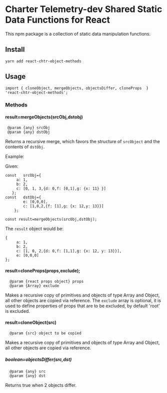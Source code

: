 # Charter Telemetry-dev Shared Static Data Functions for React

This npm package is a collection of static data manipulation functions.

## Install

```
yarn add react-chtr-object-methods

```

## Usage

```
import { cloneObject, mergeObjects, objectsDiffer, cloneProps  } 'react-chtr-object-methods';
```

### Methods

#### result=mergeObjects(srcObj,dstobj)

```
 @param {any} srcObj
 @param {any} dstObj
````

Returns a recursive merge, which favors the structure of ```srcObject``` and the contents of ```dstObj```.
 
Example:
 
Given:

```
const   srcObj={
     a: 1,
     b: 2,
     c: [0, 1, 3,{d: 0,f: [0,1],g: {x: 11} }]
   };
const   dstObj={
        e: [0,0,0],
        c: [1,0,2,{f: [1],g: {x: 12,y: 13}}]
    };

const result=mergeObjects(srcObj,dstObj);
```

The ```result``` object would be:

 ```
{
      a: 1,
      b: 2,
      c: [1, 0, 2,{d: 0,f: [1,1],g: {x: 12, y: 13}}],
      e: [0,0,0]
};
```
#### result=cloneProps(props,exclude);

```
  @param {react props object} props
  @param {Array} exclude 
````

Makes a recursive copy of primitives and objects of type Array and Object, all other objects are copied via reference.  The ```exclude``` array is optional, it is used to define properties of props that are to be excluded, by default 'root' is excluded.

#### result=cloneObject(src)

```
  @param {src} object to be copied
````

Makes a recursive copy of primitives and objects of type Array and Object, all other objects are copied via reference. 


##### boolean=objectsDiffer(src,dst)

```
  @param {any} src
  @param {any} dst
```

Returns true when 2 objects differ.